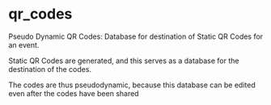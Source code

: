 # qr_codes
Pseudo Dynamic QR Codes: Database for destination of Static QR Codes for an event. 

Static QR Codes are generated, and this serves as a database for the destination of the codes.

The codes are thus pseudodynamic, because this database can be edited even after the codes have been shared

